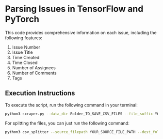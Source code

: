 # Parsing Issues in TensorFlow and PyTorch

This code provides comprehensive information on each issue, including the following features:

1. Issue Number
2. Issue Title
3. Time Created
4. Time Closed
5. Number of Assignees
6. Number of Comments
7. Tags

## Execution Instructions

To execute the script, run the following command in your terminal:

```bash
python3 scraper.py --data_dir Folder_TO_SAVE_CSV_FILES --file_suffix YOUR_SUFFIX_FILE_FOR_BOTH --state TYPE_OF_ISSUE_YOU_WANT_TO_SCRAPE

```

For splitting the files, you can just run the following command: 

```bash
python3 csv_splitter --source_filepath YOUR_SOURCE_FILE_PATH --dest_folder YOUR_DESTINATION_FOLDER --filename_prefix your_prefix_file --row_limit MAX_NUMBER_OF_ROWS_FOR_EACH_FILE

